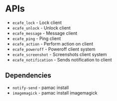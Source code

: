 # APIs
* `ecafe_lock` - Lock client
* `ecafe_unlock` - Unlock client
* `ecafe_message` - Message client
* `ecafe_ping` - Ping client
* `ecafe_action` - Perform action on client
* `ecafe_poweroff` - Poweroff client system
* `ecafe_screenshot` - Screenshots client system
* `ecafe_notification` - Sends notification to client

## Dependencies
* `notify-send` - pamac install 
* `imagemagick` - pamac install imagemagick
